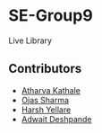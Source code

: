 # SE-Group9
Live Library 




## Contributors
* [Atharva Kathale](https://github.com/Atharva-K12)
* [Ojas Sharma](https://github.com/ojas29092000)
* [Harsh Yellare](https://github.com/HarshYellare28)
* [Adwait Deshpande](https://github.com/Adwait110901)
